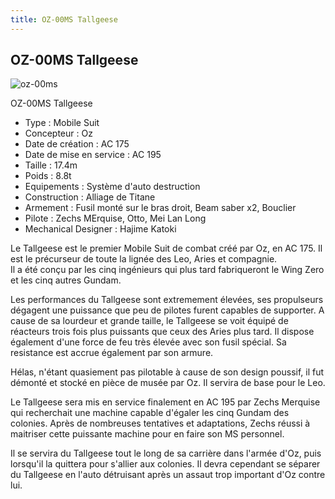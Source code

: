 ```yaml
---
title: OZ-00MS Tallgeese
---
```


OZ-00MS Tallgeese
-----------------

![oz-00ms](/images/stories/saga/gundamwing/mechas/oz/oz-00ms.jpg)


OZ-00MS Tallgeese   
  
- Type : Mobile Suit  
- Concepteur : Oz  
- Date de création : AC 175  
- Date de mise en service : AC 195  
- Taille : 17.4m  
- Poids : 8.8t  
- Equipements : Système d'auto destruction  
- Construction : Alliage de Titane  
- Armement : Fusil monté sur le bras droit, Beam saber x2, Bouclier  
- Pilote : Zechs MErquise, Otto, Mei Lan Long  
- Mechanical Designer : Hajime Katoki  
  
Le Tallgeese est le premier Mobile Suit de combat créé par Oz, en AC 175. Il est le précurseur de toute la lignée des Leo, Aries et compagnie.   
Il a été conçu par les cinq ingénieurs qui plus tard fabriqueront le Wing Zero et les cinq autres Gundam.   
  
Les performances du Tallgeese sont extremement élevées, ses propulseurs dégagent une puissance que peu de pilotes furent capables de supporter. A cause de sa lourdeur et grande taille, le Tallgeese se voit équipé de réacteurs trois fois plus puissants que ceux des Aries plus tard. Il dispose également d'une force de feu très élevée avec son fusil spécial. Sa resistance est accrue également par son armure.   
  
Hélas, n'étant quasiement pas pilotable à cause de son design poussif, il fut démonté et stocké en pièce de musée par Oz. Il servira de base pour le Leo.  
  
Le Tallgeese sera mis en service finalement en AC 195 par Zechs Merquise qui recherchait une machine capable d'égaler les cinq Gundam des colonies. Après de nombreuses tentatives et adaptations, Zechs réussi à maitriser cette puissante machine pour en faire son MS personnel.   
  
Il se servira du Tallgeese tout le long de sa carrière dans l'armée d'Oz, puis lorsqu'il la quittera pour s'allier aux colonies. Il devra cependant se séparer du Tallgeese en l'auto détruisant après un assaut trop important d'Oz contre lui.

